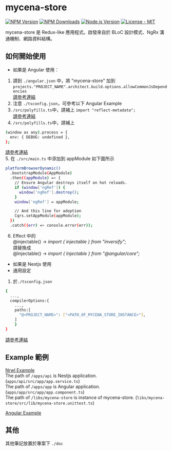 # mycena-store

[![NPM Version][npm-image]][npm-url]
[![NPM Downloads][downloads-image]][downloads-url]
[![Node.js Version][node-version-image]][node-version-url]
[![License - MIT](https://img.shields.io/badge/License-MIT-2ea44f?logo=license)](LICENSE)

mycena-store 是 Redux-like 應用程式。啟發來自於 BLoC 設計模式、NgRx 溝通機制、網路資料結構。

## 如何開始使用

- 如果是 Angular 使用：

1. 請到 `./angular.json` 中，將 "mycena-store" 加到  
   `projects."PROJECT_NAME".architect.build.options.allowCommonJsDependencies`  
    [請參考連結][allowedcommonjsdependencies]
2. 注意 `./tsconfig.json`，可參考以下 Angular Example
3. `/src/polyfills.ts`中，請補上 `import "reflect-metadata";`  
   [請參考連結][reflect-metadata]
4. `/src/polyfills.ts`中，請補上

```sh
(window as any).process = {
  env: { DEBUG: undefined },
};
```

[請參考連結][process]  
5. 在 `./src/main.ts` 中添加到 appModule 如下圖所示

```sh
platformBrowserDynamic()
  .bootstrapModule(AppModule)
  .then((appModule) => {
    // Ensure Angular destroys itself on hot reloads.
    if (window['ngRef']) {
      window['ngRef'].destroy();
    }
    window['ngRef'] = appModule;

    // And this line for adoption
    Cqrs.setAppModule(appModule);
  })
  .catch((err) => console.error(err));
```

6. Effect 中的  
   @injectable() -> _import { injectable } from "inversify";_  
   請替換成  
   @Injectable() -> _import { Injectable } from "@angular/core";_

- 如果是 Nestjs 使用
- 通用設定

1. 於`./tsconfig.json`

```sh
{
  ...,
  compilerOptions:{
    ...,
    paths:[
      "@<PROJECT_NAME>": ["<PATH_OF_MYCENA_STORE_INSTANCE>"],
    ]
    }
}
```

[請參考連結][tsconfig_paths]

## Example 範例

[Nrwl Example][example-nrwl-url]  
The path of `/apps/api` is Nestjs application. (`apps/api/src/app/app.service.ts`)  
The path of `/apps/app` is Angular application. (`apps/app/src/app/app.component.ts`)  
The path of `/libs/mycena-store` is instance of mycena-store. (`libs/mycena-store/src/lib/mycena-store.unittest.ts`)

[Angular Example][example-angular-url]

## 其他

其他筆記放置於專案下 `./doc`

[npm-image]: https://img.shields.io/npm/v/mycena-store.svg?logo=npm
[npm-url]: https://www.npmjs.com/package/mycena-store
[node-version-image]: https://img.shields.io/node/v/mycena-store.svg?logo=node.js
[node-version-url]: https://nodejs.org/en/download
[downloads-image]: https://img.shields.io/npm/dm/mycena-store.svg
[downloads-url]: https://npmjs.org/package/mycena-store
[example-nrwl-url]: https://github.com/JonesHong/testing-store-nrwl
[example-angular-url]: https://github.com/JonesHong/testing-store-angular
[allowedcommonjsdependencies]: https://angular.io/guide/build#configuring-commonjs-dependencies
[reflect-metadata]: https://stackoverflow.com/questions/49079169/typeerror-reflect-hasownmetadata-is-not-a-function
[process]: https://stackoverflow.com/questions/50313745/angular-6-process-is-not-defined-when-trying-to-serve-application
[tsconfig_paths]: https://stackoverflow.com/questions/43281741/how-to-use-paths-in-tsconfig-json

